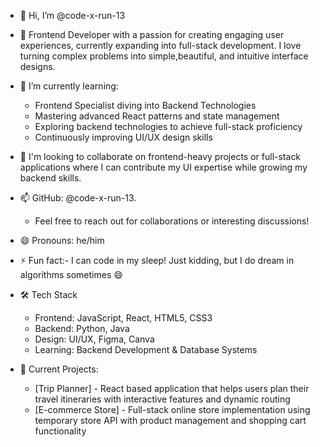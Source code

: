 - 👋 Hi, I’m @code-x-run-13

- 👀 Frontend Developer with a passion for creating engaging user experiences, currently expanding into full-stack development. I love turning complex problems into simple,beautiful, and intuitive interface designs.
  
- 🌱 I’m currently learning:
    - Frontend Specialist diving into Backend Technologies
    - Mastering advanced React patterns and state management
    - Exploring backend technologies to achieve full-stack proficiency
    - Continuously improving UI/UX design skills
  
- 💞️ I'm looking to collaborate on frontend-heavy projects or full-stack applications
  where I can contribute my UI expertise while growing my backend skills.
  
- 📫 GitHub: @code-x-run-13.
    - Feel free to reach out for collaborations or interesting discussions!
  
- 😄 Pronouns: he/him
- ⚡ Fun fact:- I can code in my sleep! Just kidding, but I do dream in algorithms sometimes 😄
  
- 🛠️ Tech Stack
  - Frontend:     JavaScript, React, HTML5, CSS3
  - Backend:      Python, Java
  - Design:       UI/UX, Figma, Canva
  - Learning:     Backend Development & Database Systems
  
- 🎯 Current Projects:
  - [Trip Planner] - React based application that helps users plan their travel     itineraries with interactive features and dynamic routing
  - [E-commerce Store] - Full-stack online store implementation using temporary store API with product management and shopping cart functionality

<!---
code-x-run-13/code-x-run-13 is a ✨ special ✨ repository because its `README.md` (this file) appears on your GitHub profile.
You can click the Preview link to take a look at your changes.
--->
